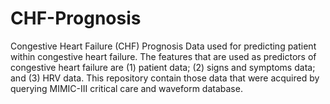 # CHF-Prognosis
Congestive Heart Failure (CHF) Prognosis Data used for predicting patient within congestive heart failure. The features that are used as predictors of congestive heart failure are (1) patient data; (2) signs and symptoms data; and (3) HRV data. This repository contain those data that were acquired by querying MIMIC-III critical care and waveform database.
